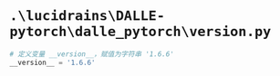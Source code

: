# `.\lucidrains\DALLE-pytorch\dalle_pytorch\version.py`

```py
# 定义变量 __version__，赋值为字符串 '1.6.6'
__version__ = '1.6.6'
```